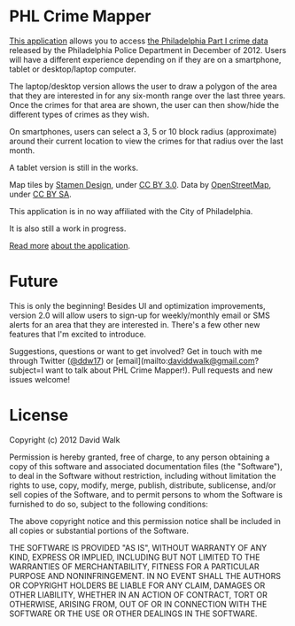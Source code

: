 PHL Crime Mapper
================

[This application](http://www.phlcrimemapper.com) allows you to access [the Philadelphia Part I crime data](http://opendataphilly.org/opendata/resource/215/philadelphia-police-part-one-crime-incidents) released by the Philadelphia Police Department in December of 2012. Users will have a different experience depending on if they are on a smartphone, tablet or desktop/laptop computer.  

The laptop/desktop version allows the user to draw a polygon of the area that they are interested in for any six-month range over the last three years.  Once the crimes for that area are shown, the user can then show/hide the different types of crimes as they wish.  

On smartphones, users can select a 3, 5 or 10 block radius (approximate) around their current location to view the crimes for that radius over the last month.  

A tablet version is still in the works.  

Map tiles by [Stamen Design](http://stamen.com), under [CC BY 3.0](http://creativecommons.org/license/by/3.0).  Data by [OpenStreetMap](http://openstreetmap.org), under [CC BY SA](http://creativecommons.org/licenses/by-sa/3.0).  

This application is in no way affiliated with the City of Philadelphia.  

It is also still a work in progress.

[Read more](http://www.davewalk.net/post/40514610034) [about the application](http://www.davewalk.net/post/41175514956).

Future
======

This is only the beginning!  Besides UI and optimization improvements, version 2.0 will allow users to sign-up for weekly/monthly email or SMS alerts for an area that they are interested in. There's a few other new features that I'm excited to introduce.  

Suggestions, questions or want to get involved? Get in touch with me through Twitter ([@ddw17](http://www.twitter.com/ddw17)) or [email](mailto:daviddwalk@gmail.com?subject=I want to talk about PHL Crime Mapper!). Pull requests and new issues welcome!  

License
=======

Copyright (c) 2012 David Walk  

Permission is hereby granted, free of charge, to any person obtaining a copy of this software and associated documentation files (the "Software"), to deal in the Software without restriction, including without limitation the rights to use, copy, modify, merge, publish, distribute, sublicense, and/or sell copies of the Software, and to permit persons to whom the Software is furnished to do so, subject to the following conditions:  

The above copyright notice and this permission notice shall be included in all copies or substantial portions of the Software.  

THE SOFTWARE IS PROVIDED "AS IS", WITHOUT WARRANTY OF ANY KIND, EXPRESS OR IMPLIED, INCLUDING BUT NOT LIMITED TO THE WARRANTIES OF MERCHANTABILITY, FITNESS FOR A PARTICULAR PURPOSE AND NONINFRINGEMENT. IN NO EVENT SHALL THE AUTHORS OR COPYRIGHT HOLDERS BE LIABLE FOR ANY CLAIM, DAMAGES OR OTHER LIABILITY, WHETHER IN AN ACTION OF CONTRACT, TORT OR OTHERWISE, ARISING FROM, OUT OF OR IN CONNECTION WITH THE SOFTWARE OR THE USE OR OTHER DEALINGS IN THE SOFTWARE.
